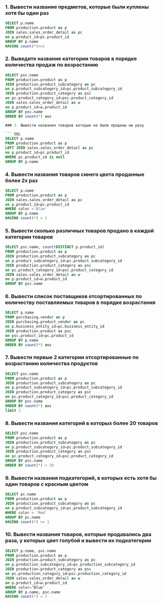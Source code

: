 ### 1. Вывести название предметов, которые были куплены хотя бы один раз

```SQL
SELECT p.name 
FROM production.product as p
JOIN sales.sales_order_detail as pc 
on p.product_id=pc.product_id
GROUP BY p.name 
HAVING count(*)>=1
```

### 2. Выведите название категории товаров в порядке количества продаж по возрастанию

``` SQL
SELECT psc.name 
FROM production.product as p
JOIN production.product_subcategory as pc
on p.product_subcategory_id=pc.product_subcategory_id
JOIN production.product_category as psc
on pc.product_category_id=psc.product_category_id
JOIN sales.sales_order_detail as w
on p.product_id=w.product_id
GROUP BY psc.name 
ORDER BY count(*) asc

### 3. Вывести названия товаров которые не были проданы ни разу

``` SQL
SELECT p.name
FROM production.product as p
LEFT JOIN sales.sales_order_detail as pc 
on p.product_id=pc.product_id
WHERE pc.product_id is null 
GROUP BY p.name 
```

### 4. Вывести названия товаров синего цвета проданные более 2х раз

``` SQL
SELECT p.name
FROM production.product as p
JOIN sales.sales_order_detail as pc 
on p.product_id=pc.product_id
WHERE color ='Blue'
GROUP BY p.name 
HAVING count(*) > 2
```

### 5. Вывести сколько различных товаров продано в каждой категории товаров 

``` SQL
SELECT psc.name, count(DISTINCT p.product_id)
FROM production.product as p
JOIN production.product_subcategory as pc
on p.product_subcategory_id=pc.product_subcategory_id
JOIN production.product_category as psc
on pc.product_category_id=psc.product_category_id
JOIN sales.sales_order_detail as w
on p.product_id=w.product_id
GROUP BY psc.name 
```

### 6. Вывести список поставщиков отсортированных по количеству поставляемых товаров в порядке возрастания

``` SQL
SELECT p.name
FROM purchasing.vendor as p
JOIN purchasing.product_vendor as pc
on p.business_entity_id=pc.business_entity_id
JOIN production.product as psc
on psc.product_id=pc.product_id
GROUP BY p.name 
ORDER BY count(*) asc
```

### 7. Вывести первые 2 категории отсортированные по возрастанию количества продуктов

``` SQL
SELECT psc.name
FROM production.product as p
JOIN production.product_subcategory as pc
on p.product_subcategory_id=pc.product_subcategory_id
JOIN production.product_category as psc
on pc.product_category_id=psc.product_category_id
GROUP BY psc.name 
ORDER BY count(*) asc
limit 2
```

### 8. Вывести названия категорий в которых более 20 товаров

``` SQL
SELECT psc.name
FROM production.product as p
JOIN production.product_subcategory as pc
on p.product_subcategory_id=pc.product_subcategory_id
JOIN production.product_category as psc
on pc.product_category_id=psc.product_category_id
GROUP BY psc.name 
ORDER BY count(*) > 20
```

### 9. Вывести названия подкатегорий, в которых есть хотя бы один товаров с красным цветом

``` SQL
SELECT pc.name
FROM production.product as p
JOIN production.product_subcategory as pc
on p.product_subcategory_id=pc.product_subcategory_id
WHERE color = 'Red'
GROUP BY pc.name 
HAVING count(*) >= 1
```

### 10. Вывести названия товаров, которые продавались два раза, у которых цвет голубой и вывести их подкатегории

``` SQL
SELECT p.name, psc.name 
FROM production.product as p 
JOIN production.product_subcategory as pc 
on p.production_subcategory_id=pc.production_subcategory_id
JOIN production.product_category as psc
on pc.production_category_id=psc.production_category_id
JOIN sales.sales_order_detail as w 
on p.product_id=w.product_id
WHERE color=‘Blue’
GROUP BY p.name, psc.name 
HAVING count(*) = 2
```
